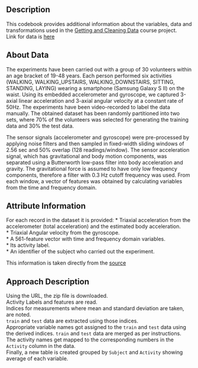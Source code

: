 ## Description

This codebook provides additional information about the variables, data
and transformations used in the [Getting and Cleaning
Data](https://www.coursera.org/learn/data-cleaning) course project.  
Link for data is
[here](https://d396qusza40orc.cloudfront.net/getdata%2Fprojectfiles%2FUCI%20HAR%20Dataset.zip)

## About Data

The experiments have been carried out with a group of 30 volunteers
within an age bracket of 19-48 years. Each person performed six
activities (WALKING, WALKING\_UPSTAIRS, WALKING\_DOWNSTAIRS, SITTING,
STANDING, LAYING) wearing a smartphone (Samsung Galaxy S II) on the
waist. Using its embedded accelerometer and gyroscope, we captured
3-axial linear acceleration and 3-axial angular velocity at a constant
rate of 50Hz. The experiments have been video-recorded to label the data
manually. The obtained dataset has been randomly partitioned into two
sets, where 70% of the volunteers was selected for generating the
training data and 30% the test data.

The sensor signals (accelerometer and gyroscope) were pre-processed by
applying noise filters and then sampled in fixed-width sliding windows
of 2.56 sec and 50% overlap (128 readings/window). The sensor
acceleration signal, which has gravitational and body motion components,
was separated using a Butterworth low-pass filter into body acceleration
and gravity. The gravitational force is assumed to have only low
frequency components, therefore a filter with 0.3 Hz cutoff frequency
was used. From each window, a vector of features was obtained by
calculating variables from the time and frequency domain.

## Attribute Information

For each record in the dataset it is provided: \* Triaxial acceleration
from the accelerometer (total acceleration) and the estimated body
acceleration.  
\* Triaxial Angular velocity from the gyroscope.  
\* A 561-feature vector with time and frequency domain variables.  
\* Its activity label.  
\* An identifier of the subject who carried out the experiment.

This information is taken directly from the
[source](http://archive.ics.uci.edu/ml/datasets/Human+Activity+Recognition+Using+Smartphones)

## Approach Description

Using the URL, the zip file is downloaded.  
Activity Labels and features are read.  
Indices for measurements where mean and standard deviation are taken,
are noted.  
`train` and `test` data are extracted using those indices.  
Appropriate variable names got assigned to the `train` and `test` data
using the derived indices. `train` and `test` data are merged as per
instructions.  
The activity names get mapped to the corresponding numbers in the
`Activity` column in the data.  
Finally, a new table is created grouped by `Subject` and `Activity`
showing average of each variable.
